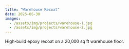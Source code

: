 ```yaml
---
title: "Warehouse Recoat"
date: 2025-06-30
images:
  - /assets/img/projects/warehouse-1.jpg
  - /assets/img/projects/warehouse-2.jpg
---
```


High-build epoxy recoat on a 20,000 sq ft warehouse floor.